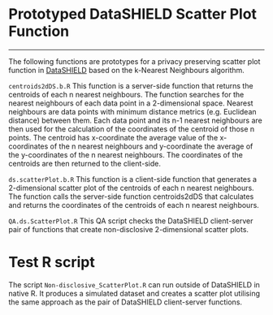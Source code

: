 # Prototyped DataSHIELD Scatter Plot Function
---------
The following functions are prototypes for a privacy preserving scatter plot function in [DataSHIELD](https://github.com/datashield) based on the k-Nearest Neighbours algorithm. 

`centroids2dDS.b.R`
This function is a server-side function that returns the centroids of each n nearest neighbours. The function searches for the nearest neighbours of each data point in a 2-dimensional space. Nearest neighbours are data points with minimum distance metrics (e.g. Euclidean distance) between them. Each data point and its n-1 nearest neighbours are then used for the calculation of the coordinates of the centroid of those n points. The centroid has x-coordinate the average value of the x-coordinates of the n nearest neighbours and y-coordinate the average of the y-coordinates of the n nearest neighbours. The coordinates of the centroids are then returned to the client-side.

`ds.scatterPlot.b.R`
This function is a client-side function that generates a 2-dimensional scatter plot of the centroids of each n nearest neighbours. The function calls the server-side function centroids2dDS that calculates and returns the coordinates of the centroids of each n nearest neighbours.

`QA.ds.ScatterPlot.R`
This QA script checks the DataSHIELD client-server pair of functions that create non-disclosive 2-dimensional scatter plots.

# Test R script
The script `Non-disclosive_ScatterPlot.R` can run outside of DataSHIELD in native R. It produces a simulated dataset and creates a scatter plot utilising the same approach as the pair of DataSHIELD client-server functions.  


